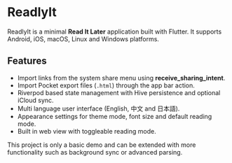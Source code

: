 # ReadlyIt

ReadlyIt is a minimal **Read It Later** application built with Flutter.
It supports Android, iOS, macOS, Linux and Windows platforms.

## Features

* Import links from the system share menu using **receive_sharing_intent**.
* Import Pocket export files (`.html`) through the app bar action.
* Riverpod based state management with Hive persistence and optional iCloud sync.
* Multi language user interface (English, 中文 and 日本語).
* Appearance settings for theme mode, font size and default reading mode.
* Built in web view with toggleable reading mode.

This project is only a basic demo and can be extended with more
functionality such as background sync or advanced parsing.
